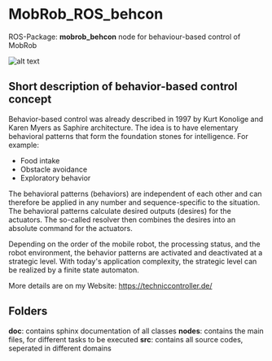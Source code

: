 # MobRob_ROS_behcon
ROS-Package: **mobrob_behcon** node for behaviour-based control of MobRob

![alt text](https://techniccontroller.de/wp-content/uploads/mobrob_behcon_node_2.png "behaviour based control")

## Short description of behavior-based control concept

Behavior-based control was already described in 1997 by Kurt Konolige and Karen Myers as Saphire architecture. The idea is to have elementary behavioral patterns that form the foundation stones for intelligence. For example:

- Food intake
- Obstacle avoidance
- Exploratory behavior

The behavioral patterns (behaviors) are independent of each other and can therefore be applied in any number and sequence-specific to the situation. The behavioral patterns calculate desired outputs (desires) for the actuators. The so-called resolver then combines the desires into an absolute command for the actuators.

Depending on the order of the mobile robot, the processing status, and the robot environment, the behavior patterns are activated and deactivated at a strategic level. With today's application complexity, the strategic level can be realized by a finite state automaton.

More details are on my Website: https://techniccontroller.de/

## Folders

**doc**: contains sphinx documentation of all classes
**nodes**: contains the main files, for different tasks to be executed
**src**: contains all source codes, seperated in different domains
